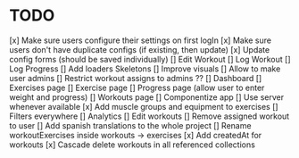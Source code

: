 # TODO

[x] Make sure users configure their settings on first logIn
[x] Make sure users don't have duplicate configs (if existing, then update)
[x] Update config forms (should be saved individually)
[] Edit Workout
[] Log Workout
[] Log Progress
[] Add loaders Skeletons
[] Improve visuals
[] Allow to make user admins
[] Restrict workout assigns to admins ??
[] Dashboard
[] Exercises page
[] Exercise page
[] Progress page (allow user to enter weight and progress)
[] Workouts page
[] Componentize app
[] Use server whenever available
[x] Add muscle groups and equipment to exercises
[] Filters everywhere
[] Analytics
[] Edit workouts
[] Remove assigned workout to user
[] Add spanish translations to the whole project
[] Rename workoutExercises inside workouts -> exercises
[x] Add createdAt for workouts
[x] Cascade delete workouts in all referenced collections
